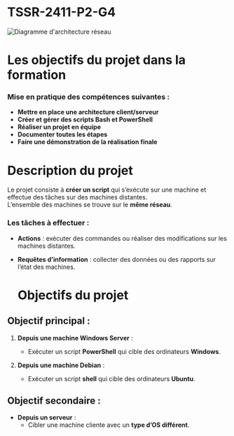 # TSSR-2411-P2-G4

![Diagramme d'architecture réseau](https://miro.medium.com/v2/resize:fit:720/format:webp/1*-UvYjyI57PdZ_xC1WwSxAA.png)


# Les objectifs du projet dans la formation

### Mise en pratique des compétences suivantes :

- **Mettre en place une architecture client/serveur**
- **Créer et gérer des scripts Bash et PowerShell**
- **Réaliser un projet en équipe**
- **Documenter toutes les étapes**
- **Faire une démonstration de la réalisation finale**

# Description du projet

Le projet consiste à **créer un script** qui s’exécute sur une machine et effectue des tâches sur des machines distantes.  
L’ensemble des machines se trouve sur le **même réseau**.

### Les tâches à effectuer :
- **Actions** : exécuter des commandes ou réaliser des modifications sur les machines distantes.  
- **Requêtes d’information** : collecter des données ou des rapports sur l’état des machines.

  # Objectifs du projet

## Objectif principal :
1. **Depuis une machine Windows Server** :  
   - Exécuter un script **PowerShell** qui cible des ordinateurs **Windows**.

2. **Depuis une machine Debian** :  
   - Exécuter un script **shell** qui cible des ordinateurs **Ubuntu**.

## Objectif secondaire :
- **Depuis un serveur** :  
  - Cibler une machine cliente avec un **type d’OS différent**.


